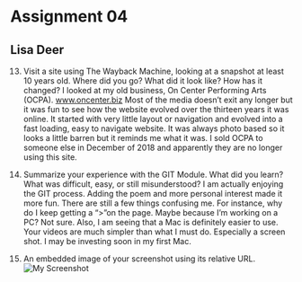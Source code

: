 # Assignment 04
## Lisa Deer
13.	Visit a site using The Wayback Machine, looking at a snapshot at least 10 years old. Where did you go? What did it look like? How has it changed?
I looked at my old business, On Center Performing Arts (OCPA). www.oncenter.biz Most of the media doesn’t exit any longer but it was fun to see how the website evolved over the thirteen years it was online. It started with very little layout or navigation and evolved into a fast loading, easy to navigate website. It was always photo based so it looks a little barren but it reminds me what it was. I sold OCPA to someone else in December of 2018 and apparently they are no longer using this site.

14.	Summarize your experience with the GIT Module. What did you learn? What was difficult, easy, or still misunderstood?
I am actually enjoying the GIT process. Adding the poem and more personal interest made it more fun. There are still a few things confusing me. For instance, why do I keep getting a “>”on the page. Maybe because I’m working on a PC? Not sure. Also, I am seeing that a Mac is definitely easier to use. Your videos are much simpler than what I must do. Especially a screen shot. I may be investing soon in my first Mac.

15.	An embedded image of your screenshot using its relative URL.
![My Screenshot](/images/screenshot.png)
